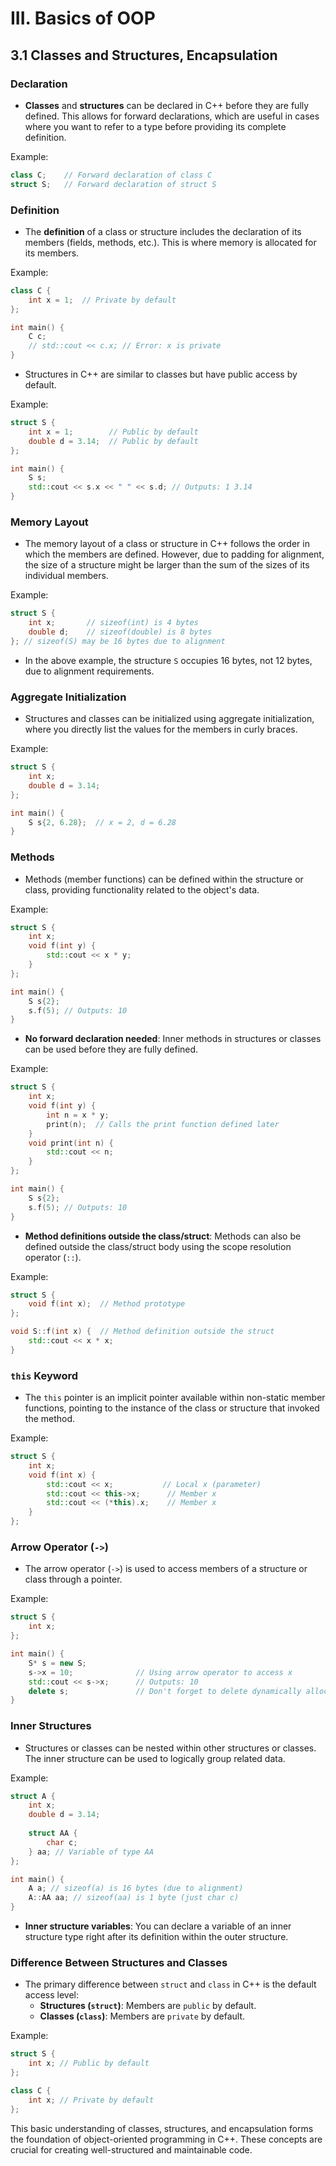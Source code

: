 # III. Basics of OOP

## 3.1 Classes and Structures, Encapsulation

### Declaration
- **Classes** and **structures** can be declared in C++ before they are fully defined. This allows for forward declarations, which are useful in cases where you want to refer to a type before providing its complete definition.

Example:
```cpp
class C;    // Forward declaration of class C
struct S;   // Forward declaration of struct S
```

### Definition
- The **definition** of a class or structure includes the declaration of its members (fields, methods, etc.). This is where memory is allocated for its members.

Example:
```cpp
class C {
    int x = 1;  // Private by default
};

int main() {
    C c;
    // std::cout << c.x; // Error: x is private
}
```

- Structures in C++ are similar to classes but have public access by default.

Example:
```cpp
struct S {
    int x = 1;        // Public by default
    double d = 3.14;  // Public by default
};

int main() {
    S s;
    std::cout << s.x << " " << s.d; // Outputs: 1 3.14
}
```

### Memory Layout
- The memory layout of a class or structure in C++ follows the order in which the members are defined. However, due to padding for alignment, the size of a structure might be larger than the sum of the sizes of its individual members.

Example:
```cpp
struct S {
    int x;       // sizeof(int) is 4 bytes
    double d;    // sizeof(double) is 8 bytes
}; // sizeof(S) may be 16 bytes due to alignment
```

- In the above example, the structure `S` occupies 16 bytes, not 12 bytes, due to alignment requirements.

### Aggregate Initialization
- Structures and classes can be initialized using aggregate initialization, where you directly list the values for the members in curly braces.

Example:
```cpp
struct S {
    int x;
    double d = 3.14;
};

int main() {
    S s{2, 6.28};  // x = 2, d = 6.28
}
```

### Methods
- Methods (member functions) can be defined within the structure or class, providing functionality related to the object's data.

Example:
```cpp
struct S {
    int x;
    void f(int y) {
        std::cout << x * y;
    }
};

int main() {
    S s{2};
    s.f(5); // Outputs: 10
}
```

- **No forward declaration needed**: Inner methods in structures or classes can be used before they are fully defined.

Example:
```cpp
struct S {
    int x;
    void f(int y) {
        int n = x * y;
        print(n);  // Calls the print function defined later
    }
    void print(int n) {
        std::cout << n;
    }
};

int main() {
    S s{2};
    s.f(5); // Outputs: 10
}
```

- **Method definitions outside the class/struct**: Methods can also be defined outside the class/struct body using the scope resolution operator (`::`).

Example:
```cpp
struct S {
    void f(int x);  // Method prototype
};

void S::f(int x) {  // Method definition outside the struct
    std::cout << x * x;
}
```

### `this` Keyword
- The `this` pointer is an implicit pointer available within non-static member functions, pointing to the instance of the class or structure that invoked the method.

Example:
```cpp
struct S {
    int x;
    void f(int x) {
        std::cout << x;           // Local x (parameter)
        std::cout << this->x;      // Member x
        std::cout << (*this).x;    // Member x
    }
};
```

### Arrow Operator (`->`)
- The arrow operator (`->`) is used to access members of a structure or class through a pointer.

Example:
```cpp
struct S {
    int x;
};

int main() {
    S* s = new S;
    s->x = 10;              // Using arrow operator to access x
    std::cout << s->x;      // Outputs: 10
    delete s;               // Don't forget to delete dynamically allocated memory
}
```

### Inner Structures
- Structures or classes can be nested within other structures or classes. The inner structure can be used to logically group related data.

Example:
```cpp
struct A {
    int x;
    double d = 3.14;
    
    struct AA {
        char c;
    } aa; // Variable of type AA
};

int main() {
    A a; // sizeof(a) is 16 bytes (due to alignment)
    A::AA aa; // sizeof(aa) is 1 byte (just char c)
}
```

- **Inner structure variables**: You can declare a variable of an inner structure type right after its definition within the outer structure.

### Difference Between Structures and Classes
- The primary difference between `struct` and `class` in C++ is the default access level:
  - **Structures (`struct`)**: Members are `public` by default.
  - **Classes (`class`)**: Members are `private` by default.

Example:
```cpp
struct S {
    int x; // Public by default
};

class C {
    int x; // Private by default
};
```

This basic understanding of classes, structures, and encapsulation forms the foundation of object-oriented programming in C++. These concepts are crucial for creating well-structured and maintainable code.